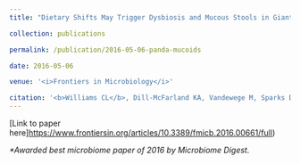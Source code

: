 ```yaml
---
title: "Dietary Shifts May Trigger Dysbiosis and Mucous Stools in Giant Pandas (<i>Ailuropoda melanoleuca</i>)"

collection: publications

permalink: /publication/2016-05-06-panda-mucoids

date: 2016-05-06

venue: '<i>Frontiers in Microbiology</i>'

citation: '<b>Williams CL</b>, Dill-McFarland KA, Vandewege M, Sparks DL, Kouba AJ, Willard ST, Suen G, Brown AE. (2016). Dietary shifts may trigger dysbiosis and mucous stools in giant pandas (<i>Ailuropoda melanoleuca</i>). <i>Frontiers in Microbiology</i>, 7:661.'
---
```


[Link to paper here]https://www.frontiersin.org/articles/10.3389/fmicb.2016.00661/full)

<i>*Awarded best microbiome paper of 2016 by Microbiome Digest.</i>